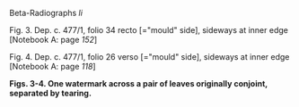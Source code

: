 Beta-Radiographs *li*

Fig. 3. Dep. c. 477/1, folio 34 recto [="mould" side], sideways at inner
edge [Notebook A: page *152*]

Fig. 4. Dep. c. 477/1, folio 26 verso [="mould" side], sideways at inner
edge [Notebook A: page *118*]

**Figs. 3-4. One watermark across a pair of leaves originally conjoint,
separated by tearing.**


